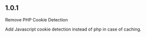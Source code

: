 ## 1.0.1
Remove PHP Cookie Detection

Add Javascript cookie detection instead of php in case of caching.
